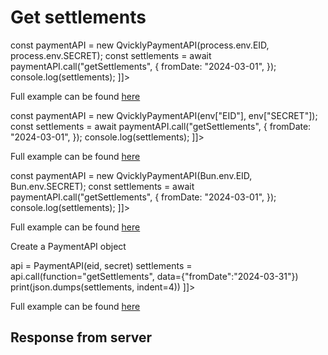 # Get settlements

<include from="Snippets-PaymentAPI.md" element-id="snippet-header"></include>

<tabs>
    <tab title="%code-json%">
<code-block lang="json">
<![CDATA[
{
    "credentials": {
        "id": "%MERCHANT_ID%",
        "hash": "4bb4f3729ed101501b9c79f7fec7be79da0b20190188a7b0fb0073a04c8025851ea00056857d7f724dd54392ceff97d4b8f63f6024b4ec6539bafb7daff96b2e",
        "version": "%API_VERSION%",
        "client": "%CLIENT_NAME%",
        "language": "sv",
        "time": 1714927493.389399
    },
    "data": {
        "fromDate": "2024-03-31"
    },
    "function": "getSettlements"
}
]]>
</code-block>
    </tab>

<tab title="%code-node%">
<code-block lang="javascript">
<![CDATA[
import { QvicklyPaymentAPI } from "../../PaymentAPI.js";

const paymentAPI = new QvicklyPaymentAPI(process.env.EID, process.env.SECRET);
const settlements = await paymentAPI.call("getSettlements", {
    fromDate: "2024-03-01",
});
console.log(settlements);
]]>
</code-block>

Full example can be found [here](https://github.com/Billmate/QvicklyAPISamples/blob/main/Node.JS/examples/PaymentAPI/getSettlements.js)

</tab>

<tab title="%code-deno%">
<code-block lang="javascript">
<![CDATA[
import {QvicklyPaymentAPI, env} from "../../PaymentAPI.ts";

const paymentAPI = new QvicklyPaymentAPI(env["EID"], env["SECRET"]);
const settlements = await paymentAPI.call("getSettlements", {
    fromDate: "2024-03-01",
});
console.log(settlements);
]]>
</code-block>

Full example can be found [here](https://github.com/Billmate/QvicklyAPISamples/blob/main/Deno/examples/PaymentAPI/getSettlements.ts)

</tab>

<tab title="%code-bun%">
<code-block lang="javascript">
<![CDATA[
import QvicklyPaymentAPI from "../../PaymentAPI";

const paymentAPI = new QvicklyPaymentAPI(Bun.env.EID, Bun.env.SECRET);
const settlements = await paymentAPI.call("getSettlements", {
    fromDate: "2024-03-01",
});
console.log(settlements);
]]>
</code-block>

Full example can be found [here](https://github.com/Billmate/QvicklyAPISamples/blob/main/Bun/examples/PaymentAPI/getSettlements.ts)

</tab>

  <tab title="%code-python%">
<code-block lang="Python">
<![CDATA[
from PaymentAPI import PaymentAPI

# Create a PaymentAPI object
api = PaymentAPI(eid, secret)
settlements = api.call(function="getSettlements", data={"fromDate":"2024-03-31"})
print(json.dumps(settlements, indent=4))
]]>
</code-block>

Full example can be found [here](https://github.com/Billmate/QvicklyAPISamples/blob/main/Python/examples/PaymentAPI/getSettlements.py)

  </tab>
</tabs>

## Response from server
<code-block lang="json">
<![CDATA[
{
    "credentials": {
        "hash": "66fbe90f935ed89d34970fc70837c435c7a84868b487f94a9ba4df39a6f23cb76176e12b942511823a8afe128839f1ed5d36cfe2eab3e75d51cfa39c04d12fbe",
        "logid": 1234567
    },
    "data": {
        "Settlements": [
            {
                "SettlementId": "5",
                "SettlementDate": "2024-04-29",
                "SettlementURL": "https://online.billmate.se/avrakning/12345/5-2024-04-29.pdf",
                "InvoiceIds": [
                    "12349"
                ]
            },
            {
                "SettlementId": "4",
                "SettlementDate": "2024-04-22",
                "SettlementURL": "https://online.billmate.se/avrakning/12345/4-2024-04-22.pdf",
                "InvoiceIds": [
                    "12348"
                ]
            },
            {
                "SettlementId": "3",
                "SettlementDate": "2024-04-15",
                "SettlementURL": "https://online.billmate.se/avrakning/12345/3-2024-04-15.pdf",
                "InvoiceIds": [
                    "12347"
                ]
            },
            {
                "SettlementId": "2",
                "SettlementDate": "2024-04-08",
                "SettlementURL": "https://online.billmate.se/avrakning/12345/2-2024-04-08.pdf",
                "InvoiceIds": [
                    "12346"
                ]
            },
            {
                "SettlementId": "1",
                "SettlementDate": "2024-04-02",
                "SettlementURL": "https://online.billmate.se/avrakning/12345/1-2024-04-02.pdf",
                "InvoiceIds": [
                    "12345"
                ]
            }
        ],
        "Date": "2024-05-01"
    }
}
]]>
</code-block>

<include from="Snippets-Examples.md" element-id="snippet-footer"></include>